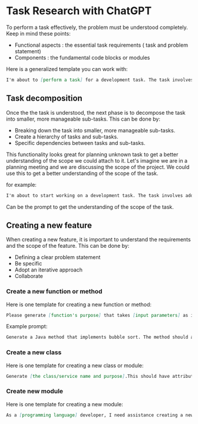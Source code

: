 # Task Research with ChatGPT

To perform a task effectively, the problem must be understood completely. Keep in mind these points:

 - Functional aspects : the essential task requirements ( task and problem statement)
 - Components : the fundamental code blocks or modules


Here is a generalized template you can work with:

```markdown
I'm about to [perform a task] for a development task. The task involves [functional aspects] and [describe the specific goal of question relate to the action]. 
```


## Task decomposition
Once the the task is understood, the next phase is to decompose the task into smaller, more manageable sub-tasks. This can be done by:

 - Breaking down the task into smaller, more manageable sub-tasks.
 - Create a hierarchy of tasks and sub-tasks.
 - Specific dependencies between tasks and sub-tasks.

This functionality looks great for planning unknown task to get a better understanding of the scope we could attach to it. Let's imagine we are in a planning meeting and we are discussing the scope of the project. We could use this to get a better understanding of the scope of the task.

for example:

```markdown
I'm about to start working on a development task. The task involves adding a "Recovering a Forgotten Password" feature to a web application. Currently, users cannot reset their passwords if they have forgotten them. Before I begin implementation, I want to ensure I understand the task and its requirements.
```
Can be the prompt to get the understanding of the scope of the task.


## Creating a new feature 
When creating a new feature, it is important to understand the requirements and the scope of the feature. This can be done by:

 - Defining a clear problem statement
 - Be specific
 - Adopt an iterative approach
 - Collaborate

### Create a new function or method

Here is one template for creating a new function or method:

```markdown
Please generate [function's purpose] that takes [input parameters] as input and returns [output parameters] as output. The method should follow these requirements: [specific requirements, key steps].
```

Example prompt:

```markdown
Generate a Java method that implements bubble sort. The method should accept a list of strings and return a sorted list.
```

### Create a new class 
Here is one template for creating a new class or module:

```markdown
Generate [the class/service name and purpose].This should have attributes like [key attributes or methods]. It should include [interaction with other classes or service]. Ensure the class follows the [desired design pattern or architectural style].
```

### Create new module 

Here is one template for creating a new module:

```markdown
As a [programming language] developer, I need assistance creating a new module/project for [purpose or functionality]. This module/project should integrate [frameworks or libraries]. Please provide initial code structure, including the necessary classes methods and relevant design patterns
```
